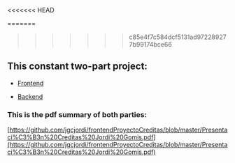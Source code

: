 <<<<<<< HEAD

=======
>>>>>>> c85e4f7c584dcf5131ad972289277b99174bce66
## This constant two-part project:
* [Frontend](https://github.com/jgcjordi/frontendProyectoCreditas)

* [Backend](https://github.com/jgcjordi/backendProyectoCreditas)

### This is the pdf summary of both parties:

[https://github.com/jgcjordi/frontendProyectoCreditas/blob/master/Presentaci%C3%B3n%20Creditas%20Jordi%20Gomis.pdf](https://github.com/jgcjordi/frontendProyectoCreditas/blob/master/Presentaci%C3%B3n%20Creditas%20Jordi%20Gomis.pdf)

